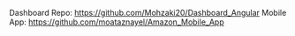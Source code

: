 Dashboard Repo: https://github.com/Mohzaki20/Dashboard_Angular
Mobile App: https://github.com/moataznayel/Amazon_Mobile_App
